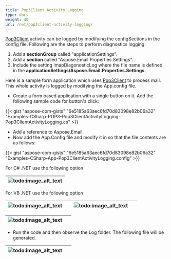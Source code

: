 ```yaml
---
title: Pop3Client Activity Logging
type: docs
weight: 40
url: /net/pop3client-activity-logging/
---
```



[Pop3Client](https://reference.aspose.com/email/net/aspose.email.clients.pop3/pop3client) activity can be logged by modifying the configSections in the config file. Following are the steps to perform diagnostics logging:

1. Add a **sectionGroup** called "applicationSettings".
1. Add a **section** called "Aspose.Email.Properties.Settings".
1. Include the setting ImapDiagonosticLog where the file name is defined in the **applicationSettings/Aspose.Email.Properties.Settings**.

Here is a sample form application which uses [Pop3Client](https://reference.aspose.com/email/net/aspose.email.clients.pop3/pop3client) to process mail. This whole activity is logged by modifying the App.config file.

- Create a form based application with a single button on it. Add the following sample code for button's click:



{{< gist "aspose-com-gists" "6e5185a63aec6fd70d83098e82b06a32" "Examples-CSharp-POP3-Pop3ClientActivityLogging-Pop3ClientActivityLogging.cs" >}}



- Add a reference to Aspose.Email.
- Now add the App.Config file and modify it in so that the file contents are as follows:



{{< gist "aspose-com-gists" "6e5185a63aec6fd70d83098e82b06a32" "Examples-CSharp-App-Pop3ClientActivityLogging.config" >}}



For C# .NET use the following option

|![todo:image_alt_text](pop3client-activity-logging_1.png)|
| :- |
For VB .NET use the following option

|![todo:image_alt_text](pop3client-activity-logging_1.png)| |![todo:image_alt_text](pop3client-activity-logging_3.png)| |
| :- | :- | :- | :- |


|![todo:image_alt_text](pop3client-activity-logging_4.png)| |
| :- | :- |
- Run the code and then observe the Log folder. The following file will be generated.

|![todo:image_alt_text](pop3client-activity-logging_5.png)| |
| :- | :- |

